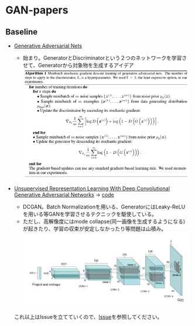 # GAN-papers

## Baseline
- [Generative Adversarial Nets](http://papers.nips.cc/paper/5423-generative-adversarial-nets.pdf)
  - 始まり。GeneratorとDiscriminatorという２つのネットワークを学習させて、Generatorから対象物を生成するアイデア  
  ![GAN](./makegirlsmoe/gan.png)
- [Unsupervised Representation Learning With Deep Convolutional Generative Adversarial Networks](https://arxiv.org/pdf/1511.06434.pdf%C3%AF%C2%BC%E2%80%B0) -> [code](https://github.com/SerialLain3170/Illustration-Generator/tree/master/DCGAN)
  - DCGAN。Batch Normalizationを用いる、GeneratorにはLeaky-ReLUを用いる等GANを学習させるテクニックを駆使している。
  - ただし、高解像度にはmode collapse(同一画像を生成するようになる)が起きたり、学習の収束が安定しなかったり等問題は山積み。  
  ![DCGAN](./makegirlsmoe/dcgan.png)
  
  これ以上はIssueを立てていくので、[Issue](https://github.com/SerialLain3170/GAN-papers/issues)を参照してください。
